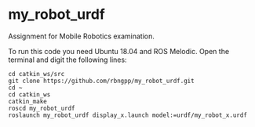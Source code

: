 # my_robot_urdf
Assignment for Mobile Robotics examination. 

To run this code you need Ubuntu 18.04 and ROS Melodic.
Open the terminal and digit the following lines:

```
cd catkin_ws/src
git clone https://github.com/rbngpp/my_robot_urdf.git
cd ~
cd catkin_ws
catkin_make
roscd my_robot_urdf
roslaunch my_robot_urdf display_x.launch model:=urdf/my_robot_x.urdf
```

